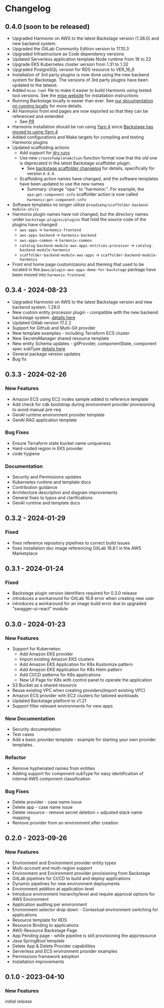 # Changelog

## 0.4.0 (soon to be released)
* Upgraded Harmonix on AWS to the latest Backstage version (1.38.0) and new backend system.
* Upgraded the GitLab Community Edition version to 17.10.3
* Upgraded Infrastructure as Code dependency versions
* Updated Serverless application template Node runtime from 18 to 22
* Upgrade EKS Kubernetes cluster version from 1.31 to 1.32
* Upgraded PostgreSQL version for RDS resource to VER_16_6
* Installation of 3rd party plugins is now done using the new backend system for Backstage. The versions of 3rd party plugins have been updated to the lateest.
* Added `mise.toml` file to make it easier to build Harmonix using tested tool versions. See the [mise website](https://mise.jdx.dev/getting-started.html) for installation instructions
* Running Backstage locally is easier than ever. See [our documentation on running locally](https://harmonixonaws.io/docs/techdocs/customizations#running-locally) for more details.
* All Harmonix front end pages are now exported so that they can be referenced and extended
  * See [PR](https://github.com/awslabs/harmonix/pull/146)
* Harmonix installation should be run using [Yarn 4](https://yarnpkg.com/) since [ Backstage has moved to using Yarn 4](https://backstage.io/docs/tutorials/yarn-migration/)
* Added configurations and Make targets for compiling and testing Harmonix plugins
* Updated scaffolding actions
  * Add support for [dry runs](https://backstage.io/docs/features/software-templates/dry-run-testing/)
  * Use new `createTemplateAction` function format now that the old one is deprecated in the latest Backstage scaffolder plugin.
    * See [backstage scaffolder changelog](https://github.com/backstage/backstage/blob/master/plugins/scaffolder-node/CHANGELOG.md) for details, specifically for version `0.8.0`.
  * Scaffolding action names have changed, and the software templates have been updated to use the new names
    * Summary: change "opa:" to "harmonix:". For example, the `opa:get-component-info` scaffolder action is now called `harmonix:get-component-info`
* Software templates no longer utilize `@roadiehq/scaffolder-backend-module-utils`
* Harmonix plugin names have not changed, but the directory names under `backstage-plugins/plugins` that hold the source code of the plugins have changed:
  *  `aws-apps` -> `harmomix-frontend`
  *  `aws-apps-backend` -> `harmonix-backend`
  *  `aws-apps-common` -> `harmonix-common`
  *  `catalog-backend-module-aws-apps-entities-processor` -> `catalog-backend-module-harmonix`
  *  `scaffolder-backend-module-aws-apps` -> `scaffolder-backend-module-harmonix`
* Front end home page customizaions and theming that used to be located in the `@aws/plugin-aws-apps-demo-for-backstage` package have been moved into `harmonix-frontend`.

## 0.3.4 - 2024-08-23
* Upgraded Harmonix on AWS to the latest Backstage version and new backend system. 1.29.0
* New custom entity processor plugin - compatible with the new backend backstage system. <a href="docs/techdocs/plugins"> details here </a>
* Updated Gitlab version 17.2.2
* Support for Github and Multi-Git provider
* New template examples - including Terraform ECS cluster 
* New SecretsManager shared resource template
* New entity Schema updates - gitProvider, componentState, component spec subType  <a href="docs/techdocs/plugins"> details here </a>
* General package version updates
* Bug fix

## 0.3.3 - 2024-02-26

### New Features
* Amazon ECS using EC2 nodes sample added to reference template
* Add check for cdk bootstrap during environment provider provisioning to avoid manual pre-req
* GenAI runtime environment provider template
* GenAI RAG application template

### Bug Fixes
* Ensure Terraform state bucket name uniqueness
* Hard-coded region in EKS provider
* code hygiene

### Documentation
  * Security and Permissions updates
  * Kubernetes runtime and template docs
  * Contribution guidance
  * Architecture description and diagram improvements
  * General fixes to typos and clarifications
  * GenAI runtime and template docs

## 0.3.2 - 2024-01-29

### Fixed

* fixes reference repository pipelines to correct build issues
* fixes installation doc image referencing GitLab 16.8.1 in the AWS Marketplace

## 0.3.1 - 2024-01-24

### Fixed

* Backstage plugin version identifiers required for 0.3.0 release
* introduces a workaround for GitLab 16.8 error when creating new user
* introduces a workaround for an image build error due to upgraded "swagger-ui-react" module

## 0.3.0 - 2024-01-23

### New Features
* Support for Kubernetes: 
  * Add Amazon EKS provider
  * Import existing Amazon EKS clusters
  * Add Amazon EKS Application for K8s Kustomize pattern
  * Add Amazon EKS Application for K8s Helm pattern
  * Add CI/CD patterns for K8s applications
  * New UI Page for K8s with control panel to operate the application
* S3 Bucket as a shared resource
* Reuse existing VPC when creating providers(Import existing VPC)
* Amazon ECS provider with EC2 clusters for tailored workloads
* Updated Backstage platform to v1.21
* Support filter relevant environments for new apps

### New Documentation
* Security documentation
* Test cases
* Add a basic provider template - example for starting your own provider templates.
  
### Refactor
* Remove hyphenated names from entities
* Adding support for component subType for easy identification of internal AWS component classification

### Bug Fixes
* Delete provider - case name issue
* Delete app - case name issue
* Delete resource - remove secret deletion + adjusted stack name mapping
* Remove provider from an environment after creation


## 0.2.0 - 2023-09-26

### New Features

*  Environment and Environment provider entity types
*  Multi-account and multi-region support
*  Environment and Environment provider provisioning from Backstage
*  GitLab pipelines for CI/CD to build and deploy applications
*  Dynamic pipelines for new environment deployments
*  Environment addition at application level
*  Introduce environment hierarchy/level and require approval options for AWS Environment
*  Application auditing per environment
*  Environment selector drop down - Contextual environment switching for applications
*  Resource template for RDS
*  Resource Binding to applications
*  AWS-Resource Backstage Page
*  App Pending page - while pipeline is still provisioning the app/resource 
*  Java SpringBoot template
*  Delete App & Delete Provider capabilities
*  Serverless and ECS environment provider examples
*  Permissions framework adoption
*  Installation improvements

## 0.1.0 - 2023-04-10

### New Features

_initial release_

